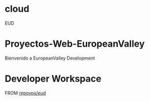 # cloud
EUD
# Proyectos-Web-EuropeanValley
Bienvenido a EuropeanValley Development

# Developer Workspace


FROM [repovps/eud](https://hub.docker.com/r/repovps/eud/)

